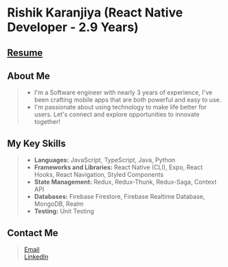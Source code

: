 # **Rishik Karanjiya (React Native Developer - 2.9 Years)**

## **[Resume](Rishik_Karanjiya.pdf)**

## **About Me**
>- I'm a Software engineer with nearly 3 years of experience, I've been crafting mobile apps that are both powerful and easy to use.  
>- I'm passionate about using technology to make life better for users. Let's connect and explore opportunities to innovate together!  

## **My Key Skills**
>- **Languages:** JavaScript, TypeScript, Java, Python  
>- **Frameworks and Libraries:** React Native (CLI), Expo, React Hooks, React Navigation, Styled Components  
>- **State Management:** Redux, Redux-Thunk, Redux-Saga, Context API  
>- **Databases:** Firebase Firestore, Firebase Realtime Database, MongoDB, Realm  
>- **Testing:** Unit Testing

## **Contact Me**
> [Email](mailto:rkaranjiya2112@gmail.com)  
> [LinkedIn](https://www.linkedin.com/in/rishik-karanjiya-96714b1a4)
